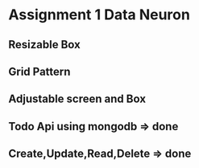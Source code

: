 # Assignment 1 Data Neuron 

## Resizable Box 
## Grid Pattern
## Adjustable screen and Box
## Todo Api using mongodb =>  done
## Create,Update,Read,Delete => done